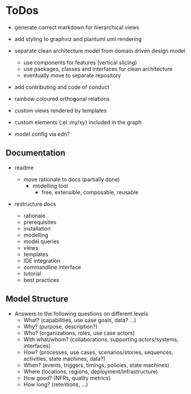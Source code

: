 # ToDos

* generate correct markdown for hierarchical views
* add styling to graphviz and plantuml uml rendering
* separate clean architecture model from domain driven design model
  * use components for features (vertical slicing)
  * use packages, classes and interfaces for clean architecture
  * eventually move to separate repository

* add contributing and code of conduct

* rainbow coloured orthogonal relations
* custom views rendered by templates
* custom elements {:el :my/xy} included in the graph

* model config via edn?

## Documentation
* readme
  * move rationale to docs (partially done)
    * modelling tool
      * free, extensible, composable, reusable

* restructure docs
  * rationale
  * prerequisites
  * installation  
  * modelling
  * model queries
  * views
  * templates
  * IDE integration
  * commandline interface
  * tutorial
  * best practices

## Model Structure
* Answers to the following questions on different levels
  * What? (capabilities, use case goals, data? ...)
  * Why? (purpose, description?)
  * Who? (organizations, roles, use case actors)
  * With what/whom? (collaborations, supporting actors/systems, interfaces)
  * How? (processes, use cases, scenarios/stories, sequences, activities, state machines, data?)
  * When? (events, triggers, timings, policies, state machines)
  * Where (locations, regions, deployment/infrastructure)
  * How good? (NFRs, quality metrics)
  * How long? (retentions, ...)

